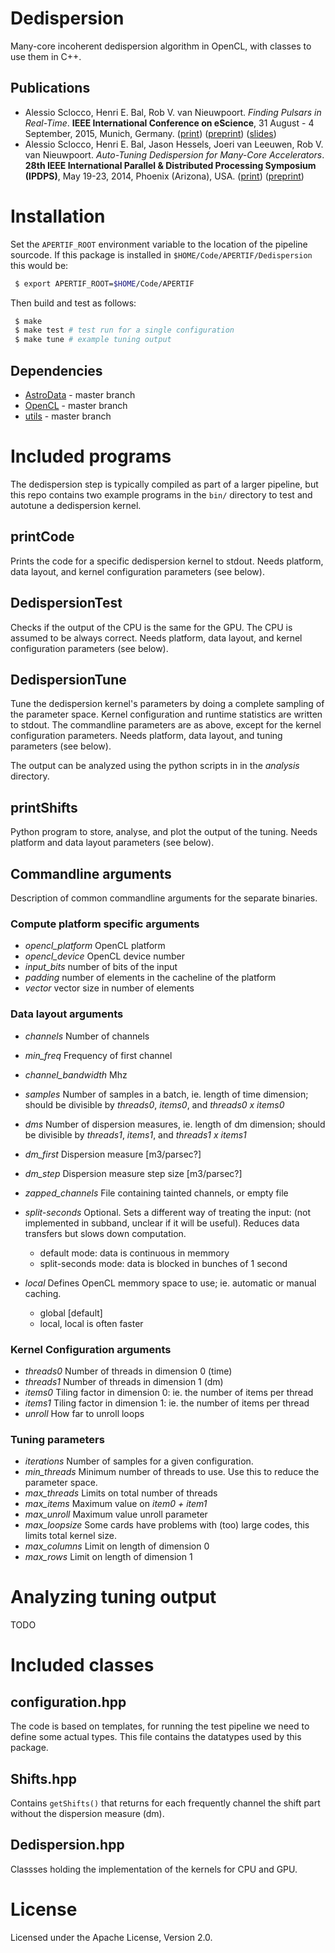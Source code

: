 # Dedispersion

Many-core incoherent dedispersion algorithm in OpenCL, with classes to use them in C++.

## Publications

* Alessio Sclocco, Henri E. Bal, Rob V. van Nieuwpoort. _Finding Pulsars in Real-Time_. **IEEE International Conference on eScience**, 31 August - 4 September, 2015, Munich, Germany. ([print](http://ieeexplore.ieee.org/xpl/articleDetails.jsp?arnumber=7304280)) ([preprint](http://alessio.sclocco.eu/pubs/sclocco2015.pdf)) ([slides](http://alessio.sclocco.eu/pubs/Presentation_eScience2015.pdf))
* Alessio Sclocco, Henri E. Bal, Jason Hessels, Joeri van Leeuwen, Rob V. van Nieuwpoort. _Auto-Tuning Dedispersion for Many-Core Accelerators_. **28th IEEE International Parallel & Distributed Processing Symposium (IPDPS)**, May 19-23, 2014, Phoenix (Arizona), USA. ([print](http://ieeexplore.ieee.org/xpl/articleDetails.jsp?arnumber=6877325)) ([preprint](http://alessio.sclocco.eu/pubs/sclocco2014.pdf))

# Installation

Set the `APERTIF_ROOT` environment variable to the location of the pipeline sourcode.
If this package is installed in `$HOME/Code/APERTIF/Dedispersion` this would be:

```bash
 $ export APERTIF_ROOT=$HOME/Code/APERTIF
```

Then build and test as follows:

```bash
 $ make
 $ make test # test run for a single configuration
 $ make tune # example tuning output
```

## Dependencies

* [AstroData](https://github.com/isazi/AstroData) - master branch
* [OpenCL](https://github.com/isazi/OpenCL) - master branch
* [utils](https://github.com/isazi/utils) - master branch

# Included programs

The dedispersion step is typically compiled as part of a larger pipeline, but this repo contains two example programs in the `bin/` directory to test and autotune a dedispersion kernel.

## printCode

Prints the code for a specific dedispersion kernel to stdout.
Needs platform, data layout, and kernel configuration parameters (see below).

## DedispersionTest

Checks if the output of the CPU is the same for the GPU.
The CPU is assumed to be always correct.
Needs platform, data layout, and kernel configuration parameters (see below).

## DedispersionTune

Tune the dedispersion kernel's parameters by doing a complete sampling of the parameter space.
Kernel configuration and runtime statistics are written to stdout.
The commandline parameters are as above, except for the kernel configuration parameters.
Needs platform, data layout, and tuning parameters (see below).

The output can be analyzed using the python scripts in in the *analysis* directory.

## printShifts

Python program to store, analyse, and plot the output of the tuning.
Needs platform and data layout parameters (see below).

## Commandline arguments

Description of common commandline arguments for the separate binaries.

### Compute platform specific arguments

 * *opencl_platform*     OpenCL platform
 * *opencl_device*       OpenCL device number
 * *input_bits*          number of bits of the input
 * *padding*             number of elements in the cacheline of the platform
 * *vector*              vector size in number of elements

### Data layout arguments

 * *channels*                Number of channels
 * *min_freq*                Frequency of first channel
 * *channel_bandwidth*       Mhz
 * *samples*                 Number of samples in a batch, ie. length of time dimension; should be divisible by *threads0*, *items0*, and *threads0 x items0*
 * *dms*                     Number of dispersion measures, ie. length of dm dimension; should be divisible by *threads1*, *items1*, and *threads1 x items1*
 * *dm_first*                Dispersion measure [m3/parsec?]
 * *dm_step*                 Dispersion measure step size [m3/parsec?]
 * *zapped_channels*         File containing tainted channels, or empty file
 * *split-seconds*           Optional. Sets a different way of treating the input: (not implemented in subband, unclear if it will be useful). Reduces data transfers but slows down computation.

    * default mode: data is continuous in memmory
    * split-seconds mode: data is blocked in bunches of 1 second 
 *  *local*                  Defines OpenCL memmory space to use; ie. automatic or manual caching.

    * global [default]
    * local, local is often faster

### Kernel Configuration arguments

 *  *threads0*              Number of threads in dimension 0 (time)
 *  *threads1*              Number of threads in dimension 1 (dm)
 *  *items0*                Tiling factor in dimension 0: ie. the number of items per thread
 *  *items1*                Tiling factor in dimension 1: ie. the number of items per thread
 *  *unroll*                How far to unroll loops

### Tuning parameters

 * *iterations*          Number of samples for a given configuration. 
 * *min_threads*         Minimum number of threads to use. Use this to reduce the parameter space.
 * *max_threads*         Limits on total number of threads
 * *max_items*           Maximum value on *item0 + item1*
 * *max_unroll*          Maximum value unroll parameter
 * *max_loopsize*        Some cards have problems with (too) large codes, this limits total kernel size.
 * *max_columns*         Limit on length of dimension 0
 * *max_rows*            Limit on length of dimension 1


# Analyzing tuning output

TODO

# Included classes

## configuration.hpp
The code is based on templates, for running the test pipeline we need to define some actual types.
This file contains the datatypes used by this package.

## Shifts.hpp
Contains `getShifts()` that returns for each frequently channel the shift part without the dispersion measure (dm).

## Dedispersion.hpp
Classses holding the implementation of the kernels for CPU and GPU.


# License

Licensed under the Apache License, Version 2.0.

